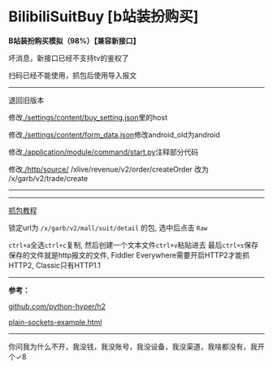 # BilibiliSuitBuy [b站装扮购买]

**B站装扮购买模拟（98%）【兼容新接口】**

坏消息，新接口已经不支持tv的鉴权了

扫码已经不能使用，抓包后使用导入报文

------------------------------------------------

退回旧版本

修改[./settings/content/buy_setting.json](./settings/content/buy_setting.json)里的host

修改[./settings/content/form_data.json](./settings/content/form_data.json)修改android_old为android

修改[./application/module/command/start.py](./application/module/command/start.py)注释部分代码

修改[./http/source/](./http/source/) /xlive/revenue/v2/order/createOrder 改为 /x/garb/v2/trade/create

------------------------------------------------

------------------------------------------------

[抓包教程](https://www.bilibili.com/video/BV1Re411g7f5/)

锁定url为 ```/x/garb/v2/mall/suit/detail``` 的包, 选中后点击 ```Raw```

```ctrl+a```全选```ctrl+c```复制, 然后创建一个文本文件```ctrl+v```粘贴进去 最后```ctrl+s```保存
保存的文件就是http报文的文件, Fiddler Everywhere需要开启HTTP2才能抓HTTP2, Classic只有HTTP1.1

------------------------------------------------

**参考：**

[github.com/python-hyper/h2](https://github.com/python-hyper/h2)

[plain-sockets-example.html](https://python-hyper.org/projects/h2/en/stable/plain-sockets-example.html)

------------------------------------------------

你问我为什么不开，我没钱，我没账号，我没设备，我没渠道，我啥都没有，我开个✓8
